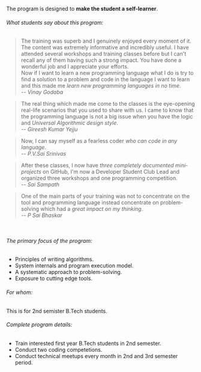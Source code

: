 The program is designed to **make the student a self-learner**.

###### What students say about this program:  

> The training was superb and I genuinely enjoyed every moment of it. The content was extremely informative and incredibly useful. I have attended several workshops and training classes before but I can't recall any of them having such a strong impact. You have done a wonderful job and I appreciate your efforts.  
> Now if I want to learn a new programming language what I do is try to find a solution to a problem and code in the language I want to learn and this made me *learn new programming languages in no time*.  
> -- *Vinay Godaba*

> The real thing which made me come to the classes is the eye-opening real-life scenarios that you used to share with us. 
> I came to know that the programming language is not a big issue when you have the logic and *Universal Algorithmic design style*.  
> -- *Gireesh Kumar Yejju*

> Now, I can say myself as a fearless coder *who can code in any language*.  
> -- *P.V.Sai Srinivas*

> After these classes, I now have *three completely documented mini-projects* on GitHub, I'm now a Developer Student Club Lead and organized three workshops and one programming competition.   
> -- *Sai Sampath*

> One of the main parts of your training was not to concentrate on the tool and programming language instead concentrate on problem-solving which had a *great impact on my thinking*.  
> -- *P Sai Bhaskar*

<br/>

###### The primary focus of the program:
- Principles of writing algorithms.
- System internals and program execution model.
- A systematic approach to problem-solving.
- Exposure to cutting edge tools.

###### For whom:
This is for 2nd semister B.Tech students.

###### Complete program details:
- Train interested first year B.Tech students in 2nd semester.
- Conduct two coding competetions.
- Conduct technical meetups every month in 2nd and 3rd semester period.
